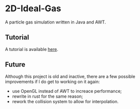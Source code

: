 # 2D-Ideal-Gas

A particle gas simulation written in Java and AWT.

## Tutorial

A tutorial is available
[here](https://github.com/korochun/2D-Ideal-Gas/blob/master/TUTORIAL.md).

## Future

Although this project is old and inactive, there are a few possible improvements
if I do get to working on it again:

- use OpenGL instead of AWT to increace performance;
- rewrite in rust for the same reason;
- rework the collision system to allow for interpolation.
